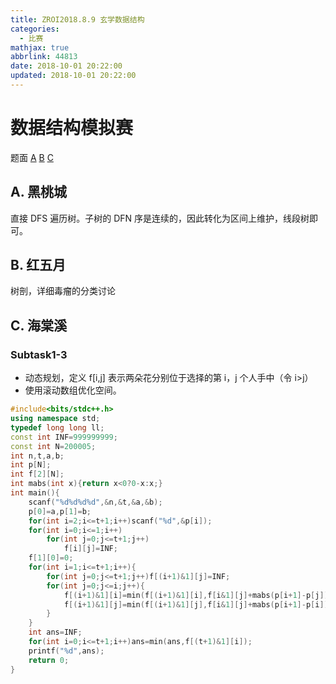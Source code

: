 ```yaml
---
title: ZROI2018.8.9 玄学数据结构
categories:
  - 比赛
mathjax: true
abbrlink: 44813
date: 2018-10-01 20:22:00
updated: 2018-10-01 20:22:00
---
```

# 数据结构模拟赛
题面 [A][1] [B][2] [C][3]
## A. 黑桃城
直接 DFS 遍历树。子树的 DFN 序是连续的，因此转化为区间上维护，线段树即可。

## B. 红五月
树剖，详细毒瘤的分类讨论

## C. 海棠溪
### Subtask1-3
- 动态规划，定义 f[i,j] 表示两朵花分别位于选择的第 i，j 个人手中（令 i>j）
- 使用滚动数组优化空间。
```cpp
#include<bits/stdc++.h>
using namespace std;
typedef long long ll;
const int INF=999999999;
const int N=200005;
int n,t,a,b;
int p[N];
int f[2][N];
int mabs(int x){return x<0?0-x:x;}
int main(){
    scanf("%d%d%d%d",&n,&t,&a,&b);
	p[0]=a,p[1]=b;
	for(int i=2;i<=t+1;i++)scanf("%d",&p[i]);
	for(int i=0;i<=1;i++)
		for(int j=0;j<=t+1;j++)
			f[i][j]=INF;
	f[1][0]=0;
	for(int i=1;i<=t+1;i++){
        for(int j=0;j<=t+1;j++)f[(i+1)&1][j]=INF;
		for(int j=0;j<=i;j++){
            f[(i+1)&1][i]=min(f[(i+1)&1][i],f[i&1][j]+mabs(p[i+1]-p[j]));
			f[(i+1)&1][j]=min(f[(i+1)&1][j],f[i&1][j]+mabs(p[i+1]-p[i]));
		}
	}
	int ans=INF;
	for(int i=0;i<=t+1;i++)ans=min(ans,f[(t+1)&1][i]);
	printf("%d",ans);
	return 0;
}
```
[1]: https://hexo-source-1257756441.cos.ap-chengdu.myqcloud.com/2018/08/616931843.pdf
[2]: https://hexo-source-1257756441.cos.ap-chengdu.myqcloud.com/2018/08/1391601213.pdf
[3]: https://hexo-source-1257756441.cos.ap-chengdu.myqcloud.com/2018/08/2158944400.pdf